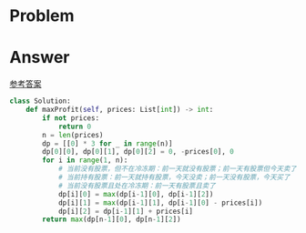 # Problem
# Answer
[参考答案](https://leetcode.cn/problems/best-time-to-buy-and-sell-stock-with-cooldown/solutions/324843/jin-tian-zhe-ti-you-dian-xiao-rao-a-shua-xin-liao-/?orderBy=hot&languageTags=python3)
```python
class Solution:
    def maxProfit(self, prices: List[int]) -> int:
        if not prices:
            return 0
        n = len(prices)
        dp = [[0] * 3 for _ in range(n)]
        dp[0][0], dp[0][1], dp[0][2] = 0, -prices[0], 0
        for i in range(1, n):
            # 当前没有股票，但不在冷冻期：前一天就没有股票；前一天有股票但今天卖了
            # 当前持有股票：前一天就持有股票，今天没卖；前一天没有股票，今天买了
            # 当前没有股票且处在冷冻期：前一天有股票且卖了
            dp[i][0] = max(dp[i-1][0], dp[i-1][2])
            dp[i][1] = max(dp[i-1][1], dp[i-1][0] - prices[i])
            dp[i][2] = dp[i-1][1] + prices[i]
        return max(dp[n-1][0], dp[n-1][2])
```